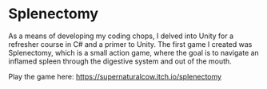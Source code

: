 # Splenectomy
As a means of developing my coding chops, I delved into Unity for a refresher course in C# and a primer to Unity. The first game I created was Splenectomy, which is a small action game, where the goal is to navigate an inflamed spleen through the digestive system and out of the mouth.

Play the game here: https://supernaturalcow.itch.io/splenectomy
